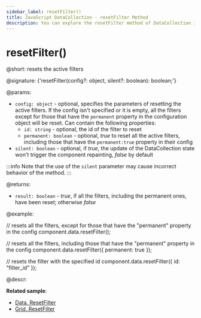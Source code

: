 ```yaml
---
sidebar_label: resetFilter()
title: JavaScript DataCollection - resetFilter Method 
description: You can explore the resetFilter method of DataCollection in the documentation of the DHTMLX JavaScript UI library. Browse developer guides and API reference, try out code examples and live demos, and download a free 30-day evaluation version of DHTMLX Suite.
---
```


# resetFilter()

@short: resets the active filters

@signature: {'resetFilter(config?: object, silent?: boolean): boolean;'}

@params:
- `config: object` - optional, specifies the parameters of resetting the active filters. If the config isn't specified or it is empty, all the filters except for those that have the `permanent` property in the configuration object will be reset. Can contain the following properties:
    - `id: string` - optional, the id of the filter to reset
    - `permanent: boolean` - optional, *true* to reset all the active filters, including those that have the `permanent:true` property in their config
- `silent: boolean` - optional, if *true*, the update of the DataCollection state won't trigger the component repainting, *false* by default

:::info
Note that the use of the `silent` parameter may cause incorrect behavior of the method.
:::

@returns:
- `result: boolean` - *true*, if all the filters, including the permanent ones, have been reset; otherwise *false*

@example:

// resets all the filters, except for those that have the "permanent" property in the config
component.data.resetFilter();

// resets all the filters, including those that have the "permanent" property in the config
component.data.resetFilter({ permanent: true });

// resets the filter with the specified id
component.data.resetFilter({ id: "filter_id" });

@descr:    

**Related sample**: 
- [Data. ResetFilter](https://snippet.dhtmlx.com/jg8wxfvc)
- [Grid. ResetFilter](https://snippet.dhtmlx.com/15trblk2)